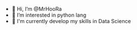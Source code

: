 - 👋 Hi, I’m @MrHooRa
- 👀 I’m interested in python lang
- 🌱 I'm currently develop my skills in Data Science

<!---
MrHooRa/MrHooRa is a ✨ special ✨ repository because its `README.md` (this file) appears on your GitHub profile.
You can click the Preview link to take a look at your changes.
--->

